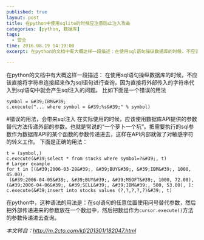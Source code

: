 ```yaml
---
published: true
layout: post
title: 在python中使用sqlite的时候应注意防止注入攻击
categories: [python, 数据库]
tags: 
  - 安全
time: 2016.08.19 14:19:00
excerpt: 在python的文档中有大概这样一段描述：在使用sql语句操纵数据库的时候，不应该直接将字符串连接起来作为sql语句进行查询，因为直接将外部传入的字符串代入到sql语句中就会产生sql注入的问题。

---
```

在python的文档中有大概这样一段描述：
在使用sql语句操纵数据库的时候，不应该直接将字符串连接起来作为sql语句进行查询，因为直接将外部传入的字符串代入到sql语句中就会产生sql注入的问题。
比如下面是一个错误的用法
```
symbol = &#39;IBM&#39;
c.execute("... where symbol = &#39;%s&#39;" % symbol)
```
#错误的用法，会带来sql注入
在实际使用的时候，应该使用数据库API提供的参数替代方法传递外部的参数。也就是常说的“一个萝卜一个坑”。把需要执行的sql参数作为数据库API的某个函数的参数传递进去，这样在API内部就做了对敏感字符的转义工作。
下面是正确的用法：
```
t = (symbol,)
c.execute(&#39;select * from stocks where symbol=?&#39;, t)
# Larger example
for t in [(&#39;2006-03-28&#39;, &#39;BUY&#39;, &#39;IBM&#39;, 1000, 45.00),
 (&#39;2006-04-05&#39;, &#39;BUY&#39;, &#39;MSOFT&#39;, 1000, 72.00), 
(&#39;2006-04-06&#39;, &#39;SELL&#39;, &#39;IBM&#39;, 500, 53.00), ]:
c.execute(&#39;insert into stocks values (?,?,?,?,?)&#39;, t)
```
在python中，这种语法的用法是：在sql语句的任意位置使用问号替代参数，然后把外部传递进来的参数放在一个数组中，然后把数组作为`cursor.execute()`方法的参数传递进去查询。

*本文转自：http://m.2cto.com/kf/201301/182047.html*